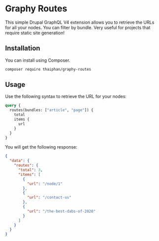 # Graphy Routes

This simple Drupal GraphQL V4 extension allows you to retrieve the URLs for all your nodes. You can filter by bundle. Very useful for projects that require static site generation!

## Installation

You can install using Composer.

```sh
composer require thaiphan/graphy-routes
```

## Usage

Use the following syntax to retrieve the URL for your nodes:

```graphql
query {
  routes(bundles: ["article", "page"]) {
    total
    items {
      url
    }
  }
}
```

You will get the following response:

```json
{
  "data": {
    "routes": {
      "total": 3,
      "items": [
        {
          "url": "/node/1"
        },
        {
          "url": "/contact-us"
        },
        {
          "url": "/the-best-dabs-of-2020"
        }
      ]
    }
  }
}
```
